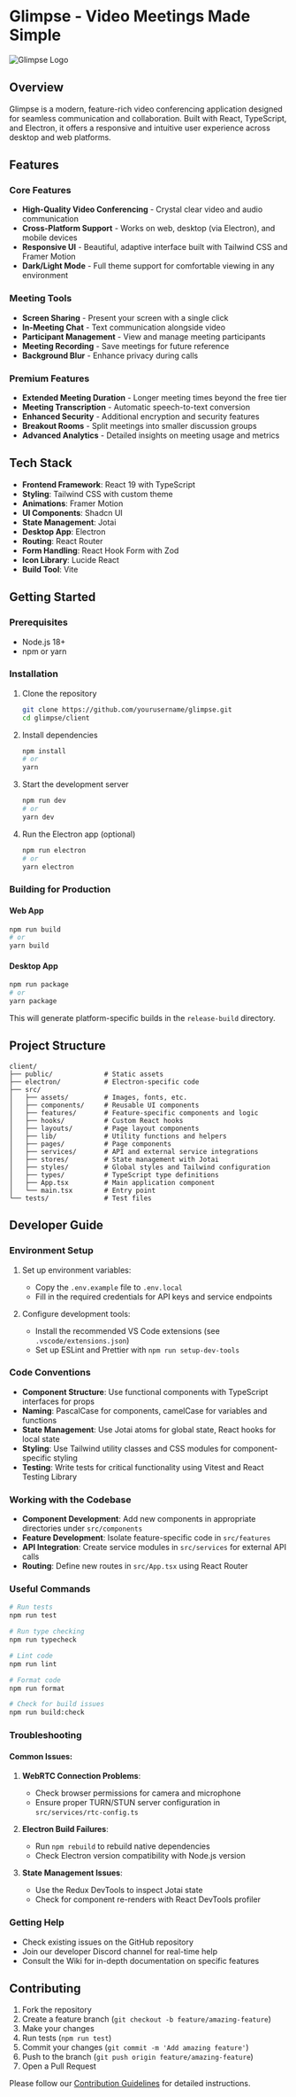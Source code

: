 # Glimpse - Video Meetings Made Simple

![Glimpse Logo](/public/logo_small.png)

## Overview

Glimpse is a modern, feature-rich video conferencing application designed for seamless communication and collaboration. Built with React, TypeScript, and Electron, it offers a responsive and intuitive user experience across desktop and web platforms.

## Features

### Core Features
- **High-Quality Video Conferencing** - Crystal clear video and audio communication
- **Cross-Platform Support** - Works on web, desktop (via Electron), and mobile devices
- **Responsive UI** - Beautiful, adaptive interface built with Tailwind CSS and Framer Motion
- **Dark/Light Mode** - Full theme support for comfortable viewing in any environment

### Meeting Tools
- **Screen Sharing** - Present your screen with a single click
- **In-Meeting Chat** - Text communication alongside video
- **Participant Management** - View and manage meeting participants
- **Meeting Recording** - Save meetings for future reference
- **Background Blur** - Enhance privacy during calls

### Premium Features
- **Extended Meeting Duration** - Longer meeting times beyond the free tier
- **Meeting Transcription** - Automatic speech-to-text conversion
- **Enhanced Security** - Additional encryption and security features
- **Breakout Rooms** - Split meetings into smaller discussion groups
- **Advanced Analytics** - Detailed insights on meeting usage and metrics

## Tech Stack

- **Frontend Framework**: React 19 with TypeScript
- **Styling**: Tailwind CSS with custom theme
- **Animations**: Framer Motion
- **UI Components**: Shadcn UI
- **State Management**: Jotai
- **Desktop App**: Electron
- **Routing**: React Router
- **Form Handling**: React Hook Form with Zod
- **Icon Library**: Lucide React
- **Build Tool**: Vite

## Getting Started

### Prerequisites
- Node.js 18+ 
- npm or yarn

### Installation

1. Clone the repository
   ```bash
   git clone https://github.com/yourusername/glimpse.git
   cd glimpse/client
   ```

2. Install dependencies
   ```bash
   npm install
   # or
   yarn
   ```

3. Start the development server
   ```bash
   npm run dev
   # or
   yarn dev
   ```

4. Run the Electron app (optional)
   ```bash
   npm run electron
   # or
   yarn electron
   ```

### Building for Production

#### Web App
```bash
npm run build
# or
yarn build
```

#### Desktop App
```bash
npm run package
# or
yarn package
```

This will generate platform-specific builds in the `release-build` directory.

## Project Structure

```
client/
├── public/             # Static assets
├── electron/           # Electron-specific code
├── src/
│   ├── assets/         # Images, fonts, etc.
│   ├── components/     # Reusable UI components
│   ├── features/       # Feature-specific components and logic
│   ├── hooks/          # Custom React hooks
│   ├── layouts/        # Page layout components
│   ├── lib/            # Utility functions and helpers
│   ├── pages/          # Page components
│   ├── services/       # API and external service integrations
│   ├── stores/         # State management with Jotai
│   ├── styles/         # Global styles and Tailwind configuration
│   ├── types/          # TypeScript type definitions
│   ├── App.tsx         # Main application component
│   └── main.tsx        # Entry point
└── tests/              # Test files
```

## Developer Guide

### Environment Setup

1. Set up environment variables:
   - Copy the `.env.example` file to `.env.local`
   - Fill in the required credentials for API keys and service endpoints

2. Configure development tools:
   - Install the recommended VS Code extensions (see `.vscode/extensions.json`)
   - Set up ESLint and Prettier with `npm run setup-dev-tools`

### Code Conventions

- **Component Structure**: Use functional components with TypeScript interfaces for props
- **Naming**: PascalCase for components, camelCase for variables and functions
- **State Management**: Use Jotai atoms for global state, React hooks for local state
- **Styling**: Use Tailwind utility classes and CSS modules for component-specific styling
- **Testing**: Write tests for critical functionality using Vitest and React Testing Library

### Working with the Codebase

- **Component Development**: Add new components in appropriate directories under `src/components`
- **Feature Development**: Isolate feature-specific code in `src/features`
- **API Integration**: Create service modules in `src/services` for external API calls
- **Routing**: Define new routes in `src/App.tsx` using React Router

### Useful Commands

```bash
# Run tests
npm run test

# Run type checking
npm run typecheck

# Lint code
npm run lint

# Format code
npm run format

# Check for build issues
npm run build:check
```

### Troubleshooting

#### Common Issues:

1. **WebRTC Connection Problems**:
   - Check browser permissions for camera and microphone
   - Ensure proper TURN/STUN server configuration in `src/services/rtc-config.ts`

2. **Electron Build Failures**:
   - Run `npm rebuild` to rebuild native dependencies
   - Check Electron version compatibility with Node.js version

3. **State Management Issues**:
   - Use the Redux DevTools to inspect Jotai state
   - Check for component re-renders with React DevTools profiler

### Getting Help

- Check existing issues on the GitHub repository
- Join our developer Discord channel for real-time help
- Consult the Wiki for in-depth documentation on specific features

## Contributing

1. Fork the repository
2. Create a feature branch (`git checkout -b feature/amazing-feature`)
3. Make your changes
4. Run tests (`npm run test`)
5. Commit your changes (`git commit -m 'Add amazing feature'`)
6. Push to the branch (`git push origin feature/amazing-feature`)
7. Open a Pull Request

Please follow our [Contribution Guidelines](CONTRIBUTING.md) for detailed instructions.
